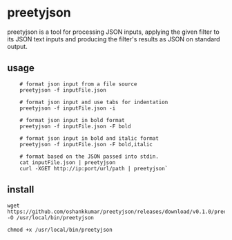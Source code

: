 # preetyjson
 preetyjson is a tool for processing JSON inputs, applying the
 given filter to its JSON text inputs and producing the
 filter's results as JSON on standard output.

## usage
```
    # format json input from a file source
    preetyjson -f inputFile.json 
 
    # format json input and use tabs for indentation
    preetyjson -f inputFile.json -i

    # format json input in bold format
    preetyjson -f inputFile.json -F bold
   
    # format json input in bold and italic format
    preetyjson -f inputFile.json -F bold,italic		

    # format based on the JSON passed into stdin.
    cat inputFile.json | preetyjson
    curl -XGET http://ip:port/url/path | preetyjson`
```

## install
```
wget https://github.com/oshankkumar/preetyjson/releases/download/v0.1.0/preetyjson -O /usr/local/bin/preetyjson

chmod +x /usr/local/bin/preetyjson 
```